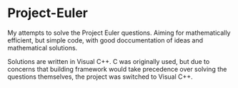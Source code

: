 # Project-Euler

My attempts to solve the Project Euler questions. Aiming for mathematically efficient, but simple code, with good doccumentation of ideas and mathematical solutions.

Solutions are written in Visual C++. C was originally used, but due to concerns that building framework would take precedence over solving the questions themselves, the project was switched to Visual C++.
